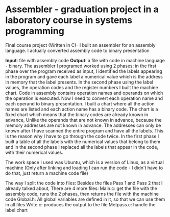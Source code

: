 # Assembler - graduation project in a laboratory course in systems programming
Final course project (Written in C)-
I built an assembler for an assembly language.
 I actually converted assembly code to binary presentation 
 
**Input**: file with assembly code
**Output**: a file with code in machine language - binary. 
The assembler I programed worked using 2 phases: 
in the first phase over the program received as input, I identified the labels appearing in the program and gave each label a numerical value which is the address in memory that the label presents.
 In the second phase using the label values, the operation codes and the register numbers I built the machine chart.
Code in assembly contains operation names and operands on which the operation is executed.
Now I need to convert each operation name and each operand to binary presentation.
I built a chart where all the action names are listed and each action name has a binary code. The chart is a fixed chart which means that the binary codes are already known in advance, Unlike the operands that are not known in advance, because the memory addresses are not known in advance.
The addresses can only be known after I have scanned the entire program and have all the labels.
This is the reason why I have to go through the code twice.
In the first phase I built a table of all the labels with the numerical values that belong to them and in the second phase I replaced all the labels that appear in the code, with their numerical values.

The work space I used was Ubuntu, which is a version of Linux, as a virtual machine
(Only after linking and loading I can run the code - I didn't have to do that, just return a machine code file)

The way I split the code into files:
Besides the files Pass 1 and Pass 2 that I already talked about,
There are 4 more files:
Main.c: get the file with the assembly code, runs the 2 phases, then returns the file with the machine code
Global.h: All global variables are defined in it, so that we can use them in all files
Write.c: produces the output to the file
Metpass.c: handle the label chart


